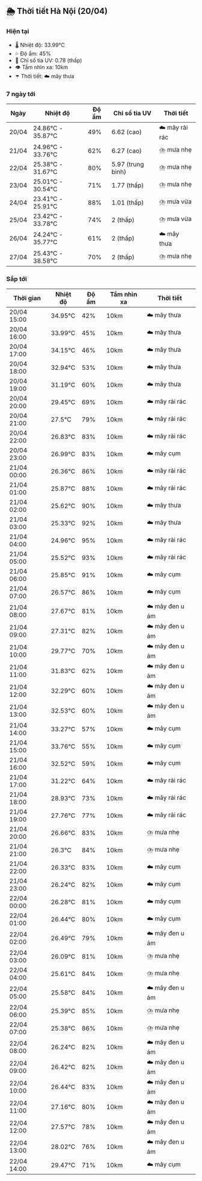 ## 🌦️ Thời tiết Hà Nội (20/04)

### Hiện tại

- 🌡️ Nhiệt độ: 33.99℃
- 💦 Độ ẩm: 45%
- 🌟 Chỉ số tia UV: 0.78 (thấp)
- 👁️ Tầm nhìn xa: 10km
- ☂️ Thời tiết: ☁️ mây thưa

### 7 ngày tới

| Ngày | Nhiệt độ | Độ ẩm | Chỉ số tia UV | Thời tiết |
| --- | --- | --- | --- | --- |
| 20/04 | 24.86℃ - 35.87℃ | 49% | 6.62 (cao) | ☁️ mây rải rác |
| 21/04 | 24.96℃ - 33.76℃ | 62% | 6.27 (cao) | ⛈️ mưa nhẹ |
| 22/04 | 25.38℃ - 31.67℃ | 80% | 5.97 (trung bình) | ⛈️ mưa nhẹ |
| 23/04 | 25.01℃ - 30.54℃ | 71% | 1.77 (thấp) | ⛈️ mưa nhẹ |
| 24/04 | 23.41℃ - 25.91℃ | 88% | 1.01 (thấp) | ⛈️ mưa vừa |
| 25/04 | 23.42℃ - 33.78℃ | 74% | 2 (thấp) | ⛈️ mưa vừa |
| 26/04 | 24.24℃ - 35.77℃ | 61% | 2 (thấp) | ☁️ mây thưa |
| 27/04 | 25.43℃ - 38.58℃ | 70% | 2 (thấp) | ⛈️ mưa nhẹ |

### Sắp tới

| Thời gian | Nhiệt độ | Độ ẩm | Tầm nhìn xa | Thời tiết |
| --- | --- | --- | --- | --- |
| 20/04 15:00 | 34.95℃ | 42% | 10km | ☁️ mây thưa |
| 20/04 16:00 | 33.99℃ | 45% | 10km | ☁️ mây thưa |
| 20/04 17:00 | 34.15℃ | 46% | 10km | ☁️ mây thưa |
| 20/04 18:00 | 32.94℃ | 53% | 10km | ☁️ mây thưa |
| 20/04 19:00 | 31.19℃ | 60% | 10km | ☁️ mây thưa |
| 20/04 20:00 | 29.45℃ | 69% | 10km | ☁️ mây rải rác |
| 20/04 21:00 | 27.5℃ | 79% | 10km | ☁️ mây rải rác |
| 20/04 22:00 | 26.83℃ | 83% | 10km | ☁️ mây rải rác |
| 20/04 23:00 | 26.99℃ | 83% | 10km | ☁️ mây cụm |
| 21/04 00:00 | 26.36℃ | 86% | 10km | ☁️ mây rải rác |
| 21/04 01:00 | 25.87℃ | 88% | 10km | ☁️ mây rải rác |
| 21/04 02:00 | 25.62℃ | 90% | 10km | ☁️ mây thưa |
| 21/04 03:00 | 25.33℃ | 92% | 10km | ☁️ mây thưa |
| 21/04 04:00 | 24.96℃ | 95% | 10km | ☁️ mây rải rác |
| 21/04 05:00 | 25.52℃ | 93% | 10km | ☁️ mây rải rác |
| 21/04 06:00 | 25.85℃ | 91% | 10km | ☁️ mây cụm |
| 21/04 07:00 | 26.57℃ | 86% | 10km | ☁️ mây cụm |
| 21/04 08:00 | 27.67℃ | 81% | 10km | ☁️ mây đen u ám |
| 21/04 09:00 | 27.31℃ | 82% | 10km | ☁️ mây đen u ám |
| 21/04 10:00 | 29.77℃ | 70% | 10km | ☁️ mây đen u ám |
| 21/04 11:00 | 31.83℃ | 62% | 10km | ☁️ mây đen u ám |
| 21/04 12:00 | 32.29℃ | 60% | 10km | ☁️ mây đen u ám |
| 21/04 13:00 | 32.53℃ | 60% | 10km | ☁️ mây đen u ám |
| 21/04 14:00 | 33.27℃ | 57% | 10km | ☁️ mây cụm |
| 21/04 15:00 | 33.76℃ | 55% | 10km | ☁️ mây cụm |
| 21/04 16:00 | 32.52℃ | 59% | 10km | ☁️ mây cụm |
| 21/04 17:00 | 31.22℃ | 64% | 10km | ☁️ mây rải rác |
| 21/04 18:00 | 28.93℃ | 73% | 10km | ☁️ mây rải rác |
| 21/04 19:00 | 27.76℃ | 77% | 10km | ☁️ mây rải rác |
| 21/04 20:00 | 26.66℃ | 83% | 10km | ⛈️ mưa nhẹ |
| 21/04 21:00 | 26.3℃ | 84% | 10km | ⛈️ mưa nhẹ |
| 21/04 22:00 | 26.33℃ | 83% | 10km | ☁️ mây cụm |
| 21/04 23:00 | 26.24℃ | 82% | 10km | ☁️ mây cụm |
| 22/04 00:00 | 26.28℃ | 81% | 10km | ☁️ mây cụm |
| 22/04 01:00 | 26.44℃ | 80% | 10km | ☁️ mây cụm |
| 22/04 02:00 | 26.49℃ | 79% | 10km | ☁️ mây đen u ám |
| 22/04 03:00 | 26.09℃ | 81% | 10km | ⛈️ mưa nhẹ |
| 22/04 04:00 | 25.61℃ | 84% | 10km | ⛈️ mưa nhẹ |
| 22/04 05:00 | 25.58℃ | 84% | 10km | ☁️ mây đen u ám |
| 22/04 06:00 | 25.39℃ | 85% | 10km | ⛈️ mưa nhẹ |
| 22/04 07:00 | 25.38℃ | 86% | 10km | ⛈️ mưa nhẹ |
| 22/04 08:00 | 26.24℃ | 82% | 10km | ☁️ mây đen u ám |
| 22/04 09:00 | 26.42℃ | 82% | 10km | ☁️ mây đen u ám |
| 22/04 10:00 | 26.44℃ | 83% | 10km | ☁️ mây đen u ám |
| 22/04 11:00 | 27.16℃ | 80% | 10km | ☁️ mây đen u ám |
| 22/04 12:00 | 27.57℃ | 78% | 10km | ☁️ mây đen u ám |
| 22/04 13:00 | 28.02℃ | 76% | 10km | ☁️ mây đen u ám |
| 22/04 14:00 | 29.47℃ | 71% | 10km | ☁️ mây cụm |
